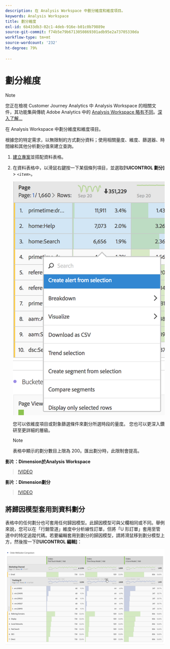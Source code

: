 ```yaml
---
description: 在 Analysis Workspace 中劃分維度和維度項目。
keywords: Analysis Workspace
title: 劃分維度
exl-id: 6b433db3-02c1-4deb-916e-b01c0b79889e
source-git-commit: f74b5e79b6713050869301adb95e2a73705330da
workflow-type: tm+mt
source-wordcount: '232'
ht-degree: 79%

---
```


# 劃分維度

>[!NOTE]
>
>您正在檢視 Customer Journey Analytics 中 Analysis Workspace 的相關文件，其功能集與傳統 Adobe Analytics 中的 [Analysis Workspace 略有不同](https://experienceleague.adobe.com/docs/analytics/analyze/analysis-workspace/home.html?lang=zh-Hant)。[深入了解...](/help/getting-started/cja-aa.md)

在 Analysis Workspace 中劃分維度和維度項目。

根據您的特定需求，以無限制的方式劃分資料；使用相關量度、維度、篩選器、時間線和其他分析劃分值來建立查詢。

1. [建立專案](/help/analysis-workspace/home.md)並搭配資料表格。
1. 在資料表格中，以滑鼠右鍵按一下某個條列項目，並選取&#x200B;**[!UICONTROL 劃分]** > *`<item>`*。

   ![步驟結果](assets/fa_data_table_actions.png)

   您可以依維度項目或對象篩選條件來劃分所選時段的量度。 您也可以更深入鑽研至更詳細的層級。

   >[!NOTE]
   >
   >表格中顯示的劃分數目上限為 200。匯出劃分時，此限制會提高。

**影片：Dimension於Analysis Workspace**

>[!VIDEO](https://video.tv.adobe.com/v/23971)

**影片：Dimension劃分**

>[!VIDEO](https://video.tv.adobe.com/v/23969)

## 將歸因模型套用到資料劃分

表格中的任何劃分也可套用任何歸因模型。此歸因模型可與父欄相同或不同。舉例來說，您可以在「行銷管道」維度中分析線性訂單，但將「U 形訂單」套用至管道中的特定追蹤代碼。若要編輯套用到劃分的歸因模型，請將滑鼠移到劃分模型上方，然後按一下&#x200B;**[!UICONTROL 編輯]**：

![劃分設定](assets/breakdown_settings.png)
